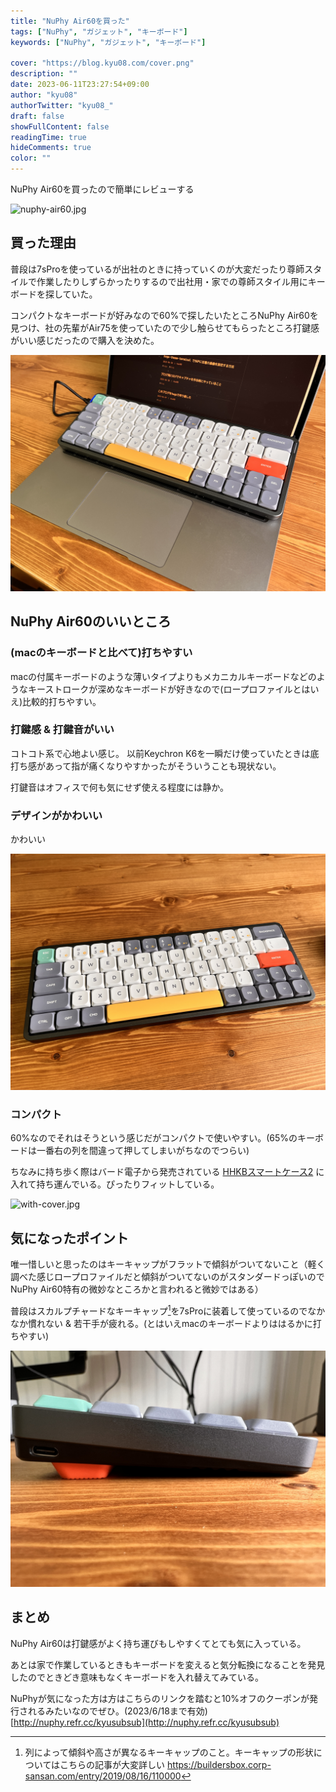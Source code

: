 ```yaml
---
title: "NuPhy Air60を買った"
tags: ["NuPhy", "ガジェット", "キーボード"]
keywords: ["NuPhy", "ガジェット", "キーボード"]

cover: "https://blog.kyu08.com/cover.png"
description: ""
date: 2023-06-11T23:27:54+09:00
author: "kyu08"
authorTwitter: "kyu08_"
draft: false
showFullContent: false
readingTime: true
hideComments: true
color: ""
---
```


NuPhy Air60を買ったので簡単にレビューする

![nuphy-air60.jpg](nuphy-air60.jpg)

## 買った理由
普段は7sProを使っているが出社のときに持っていくのが大変だったり尊師スタイルで作業したりしずらかったりするので出社用・家での尊師スタイル用にキーボードを探していた。

コンパクトなキーボードが好みなので60%で探したいたところNuPhy Air60を見つけ、社の先輩がAir75を使っていたので少し触らせてもらったところ打鍵感がいい感じだったので購入を決めた。

![sonshi.JPG](sonshi.JPG)

## NuPhy Air60のいいところ
### (macのキーボードと比べて)打ちやすい
macの付属キーボードのような薄いタイプよりもメカニカルキーボードなどのようなキーストロークが深めなキーボードが好きなので(ロープロファイルとはいえ)比較的打ちやすい。

### 打鍵感 & 打鍵音がいい
コトコト系で心地よい感じ。 以前Keychron K6を一瞬だけ使っていたときは底打ち感があって指が痛くなりやすかったがそういうことも現状ない。

打鍵音はオフィスで何も気にせず使える程度には静か。

### デザインがかわいい
かわいい

![nuphy-air60-2.jpg](nuphy-air60-2.jpg)

### コンパクト
60%なのでそれはそうという感じだがコンパクトで使いやすい。(65%のキーボードは一番右の列を間違って押してしまいがちなのでつらい)

ちなみに持ち歩く際はバード電子から発売されている [HHKBスマートケース2](https://www.pfu.ricoh.com/direct/hhkb/hhkb-option/detail_smartcase2.html) に入れて持ち運んでいる。ぴったりフィットしている。

![with-cover.jpg](with-cover.jpg)

## 気になったポイント
唯一惜しいと思ったのはキーキャップがフラットで傾斜がついてないこと（軽く調べた感じロープロファイルだと傾斜がついてないのがスタンダードっぽいのでNuPhy Air60特有の微妙なところかと言われると微妙ではある）

普段はスカルプチャードなキーキャップ[^1]を7sProに装着して使っているのでなかなか慣れない & 若干手が疲れる。(とはいえmacのキーボードよりははるかに打ちやすい)

![keycaps.JPG](keycaps.JPG)

## まとめ
NuPhy Air60は打鍵感がよく持ち運びもしやすくてとても気に入っている。

あとは家で作業しているときもキーボードを変えると気分転換になることを発見したのでときどき意味もなくキーボードを入れ替えてみている。

NuPhyが気になった方は方はこちらのリンクを踏むと10%オフのクーポンが発行されるみたいなのでぜひ。(2023/6/18まで有効) [http://nuphy.refr.cc/kyusubsub](http://nuphy.refr.cc/kyusubsub)

[^1]: 列によって傾斜や高さが異なるキーキャップのこと。キーキャップの形状についてはこちらの記事が大変詳しい https://buildersbox.corp-sansan.com/entry/2019/08/16/110000
